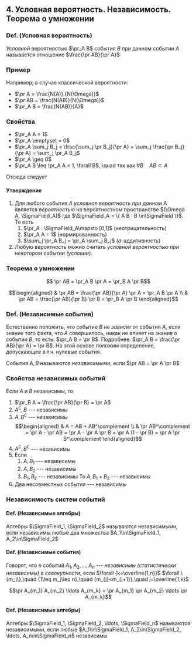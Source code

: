 ## 4. Условная вероятность. Независимость. Теорема о умножении ##

### Def. (Условная вероятность) ###
*Условной* вероятностью $\pr_A B$ события $B$ при данном событии $A$
называется отношение $\frac{\pr AB}{\pr A}$

### Пример ###
Например, в случае классической вероятности:

* $\pr A   = \frac{N(A)} {N(\Omega)}$
* $\pr AB  = \frac{N(AB)}{N(\Omega)}$
* $\pr_A B = \frac{N(AB)}{A}$

### Свойства ###

* $\pr_A A = 1$
* $\pr_A \emptyset = 0$
* $\pr_A \sum_j B_j = \frac{\sum_j \pr B_j}{\pr A} = \sum_j \frac{\pr B_j}{\pr A} = \sum_j \pr_A B_j$
* $\pr_A \geq 0$
* $\pr_A B \leq \pr_A A = 1, \forall B$, \quad так как $\forall B \quad AB\subset A$

Отсюда следует

#### Утверждение ####
1. Для любого события $A$ *условная вероятность при данном* A является *вероятностью*
   на вероятностном пространстве $(\Omega A, \SigmaField_A)$
   где $\SigmaField_A = \{ A B : B \in\SigmaField \}$. То есть
    1.  $\pr_A : \SigmaField_A\mapsto [0,1]$ (неотрицательность)
    2.  $\pr_A A = 1$ (нормированность)
    2.  $\sum_j \pr_A B_j = \pr_A \sum_j B_j$ ($\sigma$-аддитивность)
2. Любую вероятность можно считать *условной вероятностью при некотором событии (условии)*.

### Теорема о умножении ###
$$ \pr AB = \pr_A B \pr A  = \pr_B A \pr B$$

$$\begin{aligned}
& \pr AB = \frac{\pr AB}{\pr A} \pr A = \pr_A B \pr A \\
& \pr AB = \frac{\pr AB}{\pr B} \pr B = \pr_B A \pr B
\end{aligned}$$


### Def. (Независимые события) ###
Естественно положить, что событие $B$ *не зависит* от события $A$,
если знание того факта, что $A$ совершилось,
никак не влияет на знания о событии $B$, то есть:
$\pr_A B = \pr B$.
Подробнее: $\pr_A B = \frac{\pr AB}{\pr A} = \pr B$.
На этой основе положим определение, допускающее в т.ч. нулевые события.

События $A, B$ называются *независимыми*, если
$\pr AB = \pr A \pr B$


### Свойства независимых событий ###
Если $A$ и $B$ независимы, то

1. $\pr_B A = \frac{\pr AB}{\pr B} = \pr A$
2. $A^\complement, B$ --- независимы
3. $A, B^\complement$ --- независимы
    $$\begin{aligned}
    & A = AB + AB^\complement \\
    & \pr AB^\complement = \pr A - \pr AB = \pr A - \pr A \pr B = \pr A (1 - \pr B) = \pr A \pr B^\complement
    \end{aligned}$$
4. $A^\complement, B^\complement$ --- независимы
5.  Если
      1. $A, B_1$ --- независимы
      2. $A, B_2$ --- независимы
      3. $B_1, B_2$ --- независимы
    То
      $A, B_1+B_2$ --- независимы
6. Два несовместных события --- независимы


### Независимость систем событий ###

#### Def. (Независимые алгебры) ####
Алгебры $\SigmaField_1, \SigmaField_2$ называются независимыми,
если независимы любые два множества $A_1\in\SigmaField_1, A_2\in\SigmaField_2$

#### Def. (Независимые события) ####
Говорят, что $n$ событий $A_1, A_2, \ldots, A_n$ --- *независимы (статистически независимы) в совокупности*,
если
$\forall {k=\overline{1,n}}$
$\forall \{m_j\},\quad {1\leq m_j\leq n},\quad {m_{j}<m_{j+1}},\quad j=\overline{1,k}$

$$\pr A_{m_1} A_{m_2} \ldots A_{m_k} = \pr A_{m_1} \pr A_{m_2} \ldots \pr A_{m_k}$$

#### Def. (Независимые алгебры) ####
Алгебры $\SigmaField_1, \SigmaField_2, \ldots, \SigmaField_n$ называются независимыми,
если любые $A_1\in\SigmaField_1, A_2\in\SigmaField_2, \ldots, A_n\in\SigmaField_n$ независимы
